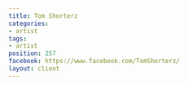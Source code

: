 ```yaml
---
title: Tom Shorterz
categories:
- artist
tags:
- artist
position: 257
facebook: https://www.facebook.com/TomShorterz/
layout: client
---
```



